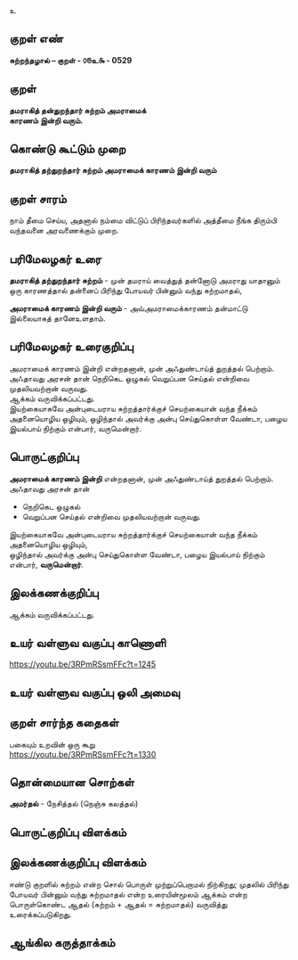 உ

## குறள் எண் 

**சுற்றந்தழால் – குறள் - ௦௫உ௯ - 0529**  

## குறள் 

**தமராகித் தன்துறந்தார் சுற்றம் அமராமைக்  
காரணம் இன்றி வரும்.**

## கொண்டு கூட்டும் முறை

**தமராகித் தற்துறந்தார் சுற்றம் அமராமைக் காரணம் இன்றி வரும்**  

## குறள் சாரம் 

நாம் தீமை செய்ய, அதனால் நம்மை விட்டுப் பிரிந்தவர்களில் அத்தீமை நீங்க திரும்பி வந்தவனை அரவணைக்கும் முறை.  

## பரிமேலழகர் உரை

**தமராகித் தற்துறந்தார் சுற்றம்** - முன் தமராய் வைத்துத் தன்னோடு அமராது யாதானும் ஒரு காரணத்தால் தன்னைப் பிரிந்து போயவர் பின்னும் வந்து சுற்றமாதல்,  

**அமராமைக் காரணம் இன்றி வரும்** - அவ்அமராமைக்காரணம் தன்மாட்டு இல்லையாகத் தானேஉளதாம். 

## பரிமேலழகர் உரைகுறிப்பு   

அமராமைக் காரணம் இன்றி என்றதனான், முன் அஃதுண்டாய்த் துறத்தல் பெற்றாம்.  
அஃதாவது அரசன் தான் நெறிகெட ஒழுகல் வெறுப்பன செய்தல் என்றிவை முதலியவற்றான் வருவது.  
ஆக்கம் வருவிக்கப்பட்டது.  
இயற்கையாகவே அன்புடையராய சுற்றத்தார்க்குச் செயற்கையான் வந்த நீக்கம் அதனையொழிய ஒழியும், ஒழிந்தால் அவர்க்கு அன்பு செய்துகொள்ள வேண்டா, பழைய இயல்பாய் நிற்கும் என்பார், வருமென்றார்.   

## பொருட்குறிப்பு   

**அமராமைக் காரணம் இன்றி** என்றதனான், முன் அஃதுண்டாய்த் துறத்தல் பெற்றாம்.  
அஃதாவது அரசன் தான்  
* நெறிகெட ஒழுகல்  
* வெறுப்பன செய்தல் என்றிவை முதலியவற்றான் வருவது.  

இயற்கையாகவே அன்புடையராய சுற்றத்தார்க்குச் செயற்கையான் வந்த நீக்கம் அதனையொழிய ஒழியும்,  
ஒழிந்தால் அவர்க்கு அன்பு செய்துகொள்ள வேண்டா, பழைய இயல்பாய் நிற்கும் என்பார், **வருமென்றார்**.   

## இலக்கணக்குறிப்பு  

ஆக்கம் வருவிக்கப்பட்டது.    

## உயர் வள்ளுவ வகுப்பு காணொளி

https://youtu.be/3RPmRSsmFFc?t=1245

## உயர் வள்ளுவ வகுப்பு ஒலி அமைவு 

 
## குறள் சார்ந்த கதைகள் 

பகையும் உறவின் ஒரு கூறு  
https://youtu.be/3RPmRSsmFFc?t=1330

## தொன்மையான சொற்கள்

**அமர்தல்** - நேசித்தல் (நெஞ்சு கலத்தல்) 

## பொருட்குறிப்பு விளக்கம்


## இலக்கணக்குறிப்பு விளக்கம்

ஈண்டு குறளில் சுற்றம் என்ற சொல் பொருள் முற்றுப்பெறாமல் நிற்கிறது; முதலில் பிரிந்து போயவர் பின்னும் வந்து சுற்றமாதல் என்ற உரையின்மூலம் ஆக்கம் என்ற பொருள்கொண்ட ஆதல் (சுற்றம் + ஆதல் = சுற்றமாதல்) வருவித்து உரைக்கப்படுகிறது. 

## ஆங்கில கருத்தாக்கம் 


